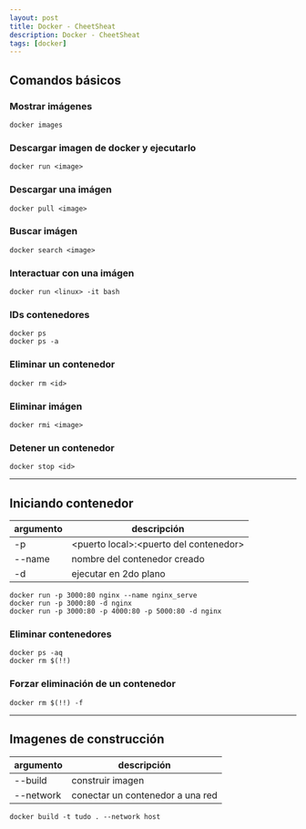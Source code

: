 ```yaml
---
layout: post
title: Docker - CheetSheat
description: Docker - CheetSheat
tags: [docker]
---
```


## Comandos básicos

### Mostrar imágenes

```
docker images
```

### Descargar imagen de docker y ejecutarlo

```
docker run <image>
```

### Descargar una imágen

```
docker pull <image>
```

### Buscar imágen

```
docker search <image>
```

### Interactuar con una imágen

```
docker run <linux> -it bash
```

### IDs contenedores

```
docker ps
docker ps -a
```

### Eliminar un contenedor

```
docker rm <id>
```

### Eliminar imágen

```
docker rmi <image>
```

### Detener un contenedor

```
docker stop <id>
```

----

## Iniciando contenedor

| argumento | descripción |
| ---- | ---- |
| -p | \<puerto local\>:\<puerto del contenedor\> |
| --name | nombre del contenedor creado |
| -d | ejecutar en 2do plano |

```
docker run -p 3000:80 nginx --name nginx_serve
docker run -p 3000:80 -d nginx
docker run -p 3000:80 -p 4000:80 -p 5000:80 -d nginx
```

### Eliminar contenedores

```
docker ps -aq
docker rm $(!!)
```

### Forzar eliminación de un contenedor

```
docker rm $(!!) -f
```

----

## Imagenes de construcción

| argumento | descripción |
| ---- | ---- |
| --build | construir imagen |
| --network | conectar un contenedor a una red |

```
docker build -t tudo . --network host
```
